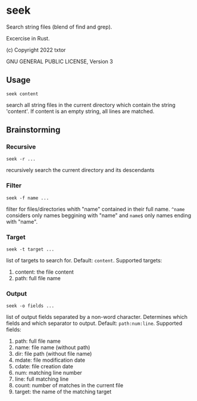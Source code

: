 # seek

Search string files (blend of find and grep).

Excercise in Rust.

(c) Copyright 2022 txtor

GNU GENERAL PUBLIC LICENSE, Version 3

## Usage
    seek content
search all string files in the current directory which contain the string 'content'. If content is an empty string, all lines are matched.

## Brainstorming

### Recursive
    seek -r ...

recursively search the current directory and its descendants

### Filter
    seek -f name ...

filter for files/directories whith "name" contained in their full name. `^name` considers only names beggining with "name" and `name$` only 
names ending with "name".

### Target
    seek -t target ...
list of targets to search for. Default: `content`. Supported targets:
1. content: the file content
1. path: full file name

### Output
    seek -o fields ...
list of output fields separated by a non-word character. Determines which fields and which separator to output. Default: `path:num:line`. Supported fields:
1. path: full file name
1. name: file name (without path)
1. dir: file path (without file name)
1. mdate: file modification date
1. cdate: file creation date
1. num: matching line number
1. line: full matching line 
1. count: number of matches in the current file
1. target: the name of the matching target
